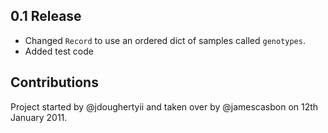 0.1 Release
-----------

* Changed ``Record`` to use an ordered dict of samples called ``genotypes``.
* Added test code


Contributions
-------------

Project started by @jdoughertyii and taken over by @jamescasbon on 12th January 2011.

